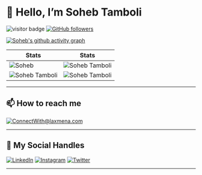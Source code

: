 # 👋 Hello, I’m Soheb Tamboli


![visitor badge](https://komarev.com/ghpvc/?username=soheb123-tamboli&style=for-the-badge&color=F26F2D) [![GitHub followers](https://img.shields.io/github/followers/soheb123-tamboli.svg?style=for-the-badge&label=Follow&color=F26F2D)](https://github.com/soheb123-tamboli?tab=followers)
<!---
d-Akkya/d-Akkya is a ✨ special ✨ repository because its `README.md` (this file) appears on your GitHub profile.
You can click the Preview link to take a look at your changes.
--->

<!-- Contribution Graph-->

[![Soheb's github activity graph](https://github-readme-activity-graph.vercel.app/graph?username=soheb123-tamboli&theme=xcode&bg_color=010811&color=F3CCAE&line=F5F3E4&point=F26F2D&area=true&hide_border=true)](https://github.com/d-Akkya)

|  Stats                                                                                                                                                                                             |  Stats                                                                                                                               |
| -----------                                                                                                                                                                                        | -----------                                                                                                                          |
| ![Soheb](https://github-readme-stats.vercel.app/api?username=soheb123-tamboli&show_icons=true&theme=dark&count_private=true&text_color=F5F3E4&icon_color=F26F2D&title_color=F26F2D)          | ![Soheb Tamboli](https://github-readme-streak-stats.herokuapp.com/?user=soheb123-tamboli&theme=dark&hide_border=true&background=010811&fire=F26F2D&ring=F3CCAE&stroke=F5F3E4&currStreakLabel=F26F2D&sideNums=F26F2D&sideLabels=F3CCAE)       |
| ![Soheb Tamboli](https://github-readme-stats.vercel.app/api/top-langs/?username=soheb123-tamboli&layout=compact&theme=dark&langs_count=6&count_private=true&text_color=F5F3E4&title_color=F3CCAE)   | ![Soheb Tamboli](http://github-profile-summary-cards.vercel.app/api/cards/profile-details?username=soheb123-tamboli&theme=gruvbox)        |
  
***

## 📫 How to reach me

[![ConnectWith@laxmena.com](https://img.shields.io/badge/Gmail-D14836?style=for-the-badge&logo=gmail&logoColor=white)](mailto:sohebtamboli81@gmail.com)
  
***

## 📱 My Social Handles

[![LinkedIn](https://img.shields.io/badge/LinkedIn-0077B5?style=for-the-badge&logo=linkedin&logoColor=white)](https://www.linkedin.com/in/soheb-tamboli/)
[![Instagram](https://img.shields.io/badge/Instagram-ea3991?style=for-the-badge&logo=instagram&logoColor=white)](https://www.instagram.com/d_akkya_007/)
[![Twitter](https://img.shields.io/badge/Twitter-3091f3?style=for-the-badge&logo=twitter&logoColor=white)](https://www.twitter.com/Akhilesh_Bamane/)  
***
